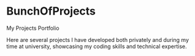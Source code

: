 # BunchOfProjects
 My Projects Portfolio

Here are several projects I have developed both privately and during my time at university, showcasing my coding skills and technical expertise.
